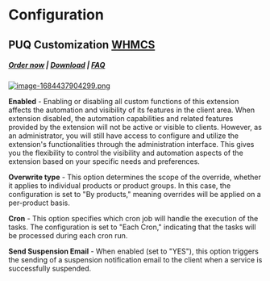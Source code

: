 # Configuration

## PUQ Customization **[WHMCS](https://puqcloud.com/link.php?id=77)**

#####  [Order now](https://puqcloud.com/whmcs-addon-puq-customization.php) | [Download](https://download.puqcloud.com/WHMCS/addons/PUQ-Customization/) | [FAQ](https://faq.puqcloud.com/)

[![image-1684437904299.png](https://doc.puq.info/uploads/images/gallery/2023-05/scaled-1680-/image-1684437904299.png)](https://doc.puq.info/uploads/images/gallery/2023-05/image-1684437904299.png)

**Enabled** - Enabling or disabling all custom functions of this extension affects the automation and visibility of its features in the client area. When extension disabled, the automation capabilities and related features provided by the extension will not be active or visible to clients. However, as an administrator, you will still have access to configure and utilize the extension's functionalities through the administration interface. This gives you the flexibility to control the visibility and automation aspects of the extension based on your specific needs and preferences.

**Overwrite type** - This option determines the scope of the override, whether it applies to individual products or product groups. In this case, the configuration is set to "By products," meaning overrides will be applied on a per-product basis.

**Cron** - This option specifies which cron job will handle the execution of the tasks. The configuration is set to "Each Cron," indicating that the tasks will be processed during each cron run.

**Send Suspension Email** - When enabled (set to "YES"), this option triggers the sending of a suspension notification email to the client when a service is successfully suspended.
